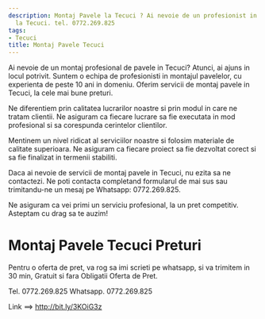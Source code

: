 ```yaml
---
description: Montaj Pavele la Tecuci ? Ai nevoie de un profesionist in Montaj Pavele
  la Tecuci. tel. 0772.269.825
tags:
- Tecuci
title: Montaj Pavele Tecuci
---
```




Ai nevoie de un montaj profesional de pavele in Tecuci? Atunci, ai ajuns in locul potrivit. Suntem o echipa de profesionisti in montajul pavelelor, cu experienta de peste 10 ani in domeniu. Oferim servicii de montaj pavele in Tecuci, la cele mai bune preturi.

Ne diferentiem prin calitatea lucrarilor noastre si prin modul in care ne tratam clientii. Ne asiguram ca fiecare lucrare sa fie executata in mod profesional si sa corespunda cerintelor clientilor.

Mentinem un nivel ridicat al serviciilor noastre si folosim materiale de calitate superioara. Ne asiguram ca fiecare proiect sa fie dezvoltat corect si sa fie finalizat in termenii stabiliti.

Daca ai nevoie de servicii de montaj pavele in Tecuci, nu ezita sa ne contactezi. Ne poti contacta completand formularul de mai sus sau trimitandu-ne un mesaj pe Whatsapp: 0772.269.825.

Ne asiguram ca vei primi un serviciu profesional, la un pret competitiv. Asteptam cu drag sa te auzim!

# Montaj Pavele Tecuci Preturi
Pentru o oferta de pret, va rog sa imi scrieti pe whatsapp, si va trimitem in 30 min, Gratuit si fara Obligatii Oferta de Pret.

Tel. 0772.269.825
Whatsapp. 0772.269.825

Link ==> http://bit.ly/3KOiG3z